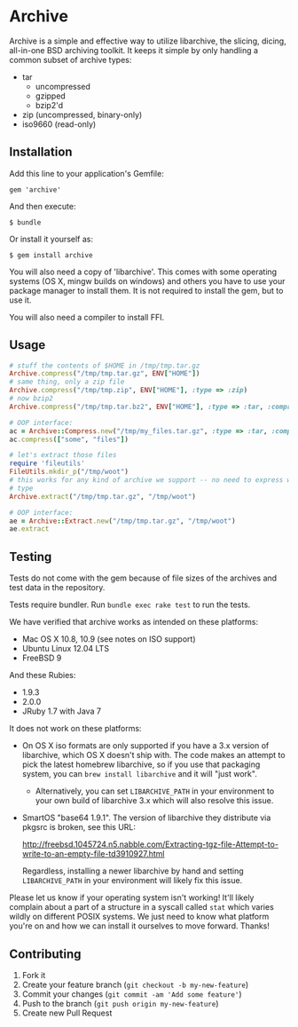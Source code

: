 # Archive

Archive is a simple and effective way to utilize libarchive, the slicing,
dicing, all-in-one BSD archiving toolkit. It keeps it simple by only handling a
common subset of archive types:

* tar
  * uncompressed
  * gzipped
  * bzip2'd
* zip (uncompressed, binary-only)
* iso9660 (read-only)

## Installation

Add this line to your application's Gemfile:

    gem 'archive'

And then execute:

    $ bundle

Or install it yourself as:

    $ gem install archive

You will also need a copy of 'libarchive'. This comes with some operating
systems (OS X, mingw builds on windows) and others you have to use your package
manager to install them. It is not required to install the gem, but to use it.

You will also need a compiler to install FFI.

## Usage

```ruby
# stuff the contents of $HOME in /tmp/tmp.tar.gz
Archive.compress("/tmp/tmp.tar.gz", ENV["HOME"])
# same thing, only a zip file
Archive.compress("/tmp/tmp.zip", ENV["HOME"], :type => :zip)
# now bzip2
Archive.compress("/tmp/tmp.tar.bz2", ENV["HOME"], :type => :tar, :compression => :bzip2)

# OOP interface:
ac = Archive::Compress.new("/tmp/my_files.tar.gz", :type => :tar, :compression => :gzip)
ac.compress(["some", "files"])

# let's extract those files
require 'fileutils'
FileUtils.mkdir_p("/tmp/woot")
# this works for any kind of archive we support -- no need to express which
# type
Archive.extract("/tmp/tmp.tar.gz", "/tmp/woot")

# OOP interface:
ae = Archive::Extract.new("/tmp/tmp.tar.gz", "/tmp/woot")
ae.extract
```

## Testing

Tests do not come with the gem because of file sizes of the archives and test
data in the repository.

Tests require bundler. Run `bundle exec rake test` to run the tests.

We have verified that archive works as intended on these platforms:

* Mac OS X 10.8, 10.9 (see notes on ISO support)
* Ubuntu Linux 12.04 LTS
* FreeBSD 9

And these Rubies:

* 1.9.3
* 2.0.0
* JRuby 1.7 with Java 7

It does not work on these platforms:

* On OS X iso formats are only supported if you have a 3.x version of
  libarchive, which OS X doesn't ship with. The code makes an attempt to pick
  the latest homebrew libarchive, so if you use that packaging system, you can
  `brew install libarchive` and it will "just work".
  * Alternatively, you can set `LIBARCHIVE_PATH` in your environment to your
    own build of libarchive 3.x which will also resolve this issue.

* SmartOS "base64 1.9.1". The version of libarchive they distribute via pkgsrc
	is broken, see this URL: 

  http://freebsd.1045724.n5.nabble.com/Extracting-tgz-file-Attempt-to-write-to-an-empty-file-td3910927.html

  Regardless, installing a newer libarchive by hand and setting
  `LIBARCHIVE_PATH` in your environment will likely fix this issue.

Please let us know if your operating system isn't working! It'll likely
complain about a part of a structure in a syscall called `stat` which varies
wildly on different POSIX systems. We just need to know what platform you're on
and how we can install it ourselves to move forward. Thanks!

## Contributing

1. Fork it
2. Create your feature branch (`git checkout -b my-new-feature`)
3. Commit your changes (`git commit -am 'Add some feature'`)
4. Push to the branch (`git push origin my-new-feature`)
5. Create new Pull Request

